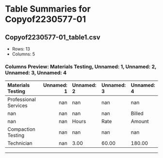 # Table Summaries for Copyof2230577-01

## Copyof2230577-01_table1.csv
- Rows: 13
- Columns: 5
### Columns Preview: Materials Testing, Unnamed: 1, Unnamed: 2, Unnamed: 3, Unnamed: 4

| Materials Testing     |   Unnamed: 1 | Unnamed: 2   | Unnamed: 3   | Unnamed: 4   |
|:----------------------|-------------:|:-------------|:-------------|:-------------|
| Professional Services |          nan | nan          | nan          | nan          |
| nan                   |          nan | nan          | nan          | Billed       |
| nan                   |          nan | Hours        | Rate         | Amount       |
| Compaction Testing    |          nan | nan          | nan          | nan          |
| Technician            |          nan | 3.00         | 60.00        | 180.00       |

---